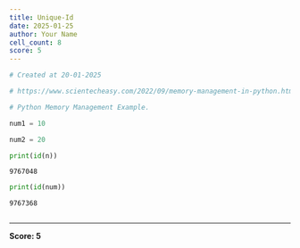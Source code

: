 ```yaml
---
title: Unique-Id
date: 2025-01-25
author: Your Name
cell_count: 8
score: 5
---
```


```python
# Created at 20-01-2025
```


```python
# https://www.scientecheasy.com/2022/09/memory-management-in-python.html/
```


```python
# Python Memory Management Example.
```


```python
num1 = 10
```


```python
num2 = 20
```


```python
print(id(n))
```

    9767048



```python
print(id(num))
```

    9767368



```python

```


---
**Score: 5**
